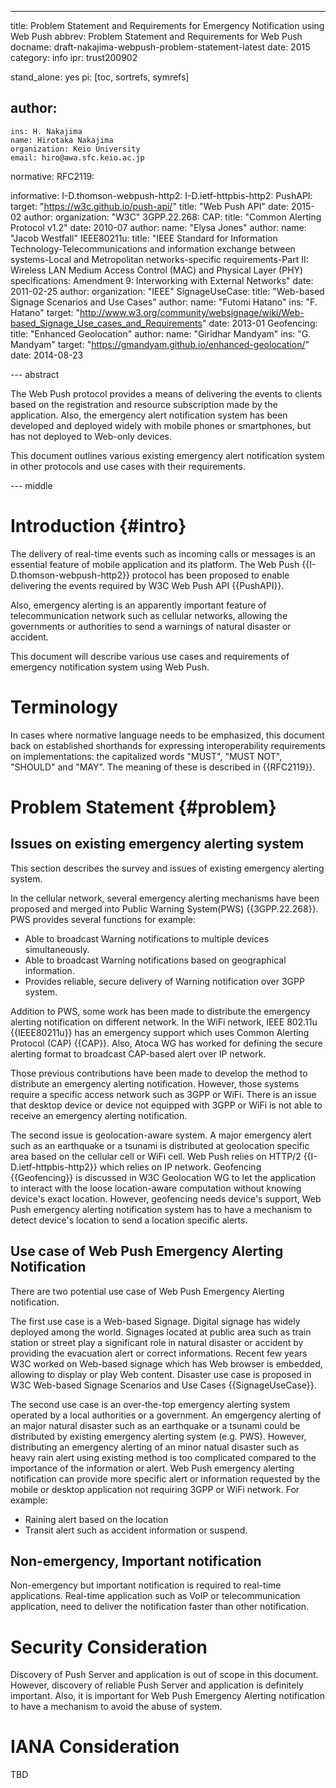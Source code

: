 ---
title: Problem Statement and Requirements for Emergency Notification using Web Push
abbrev: Problem Statement and Requirements for Web Push
docname: draft-nakajima-webpush-problem-statement-latest
date: 2015
category: info
ipr: trust200902

stand_alone: yes
pi: [toc, sortrefs, symrefs]

author:
 -
    ins: H. Nakajima
    name: Hirotaka Nakajima
    organization: Keio University
    email: hiro@awa.sfc.keio.ac.jp

normative:
  RFC2119:

informative:
  I-D.thomson-webpush-http2:
  I-D.ietf-httpbis-http2:
  PushAPI:
    target: "https://w3c.github.io/push-api/"
    title: "Web Push API"
    date: 2015-02
    author:
      organization: "W3C"
  3GPP.22.268:
  CAP:
    title: "Common Alerting Protocol v1.2"
    date: 2010-07
    author:
      name: "Elysa Jones"
    author:
      name: "Jacob Westfall"
  IEEE80211u:
    title: "IEEE Standard for Information Technology-Telecommunications and information exchange between systems-Local and Metropolitan networks-specific requirements-Part II: Wireless LAN Medium Access Control (MAC) and Physical Layer (PHY) specifications: Amendment 9: Interworking with External Networks"
    date: 2011-02-25
    author:
      organization: "IEEE"
  SignageUseCase:
    title: "Web-based Signage Scenarios and Use Cases"
    author: 
      name: "Futomi Hatano"
      ins: "F. Hatano"
    target: "http://www.w3.org/community/websignage/wiki/Web-based_Signage_Use_cases_and_Requirements"
    date: 2013-01
  Geofencing:
    title: "Enhanced Geolocation"
    author:
      name: "Giridhar Mandyam"
      ins: "G. Mandyam"
    target: "https://gmandyam.github.io/enhanced-geolocation/"
    date: 2014-08-23


--- abstract

The Web Push protocol provides a means of delivering the events to clients based
on the registration and resource subscription made by the application. Also, the
emergency alert notification system has been developed and deployed widely with
mobile phones or smartphones, but has not deployed to Web-only devices.

This document outlines various existing emergency alert notification system in
other protocols and use cases with their requirements.

--- middle

# Introduction {#intro}

The delivery of real-time events such as incoming calls or messages is an
essential feature of mobile application and its platform.  The Web Push
{{I-D.thomson-webpush-http2}} protocol has been proposed to enable delivering
the events required by W3C Web Push API {{PushAPI}}.

Also, emergency alerting is an apparently important feature of telecommunication
network such as cellular networks, allowing the governments or authorities to
send a warnings of natural disaster or accident. 

This document will describe various use cases and requirements of emergency
notification system using Web Push.

# Terminology

In cases where normative language needs to be emphasized, this document back on
established shorthands for expressing interoperability requirements on
implementations: the capitalized words "MUST", "MUST NOT", "SHOULD" and "MAY".
The meaning of these is described in {{RFC2119}}.

# Problem Statement {#problem}

## Issues on existing emergency alerting system

This section describes the survey and issues of existing emergency alerting
system.

In the cellular network, several emergency alerting mechanisms have been
proposed and merged into Public Warning System(PWS) {{3GPP.22.268}}. PWS
provides several functions for example:

- Able to broadcast Warning notifications to multiple devices simultaneously.
- Able to broadcast Warning notifications based on geographical information.
- Provides reliable, secure delivery of Warning notification over 3GPP system.

Addition to PWS, some work has been made to distribute the emergency alerting
notification on different network. In the WiFi network, IEEE 802.11u
{{IEEE80211u}} has an emergency support which uses Common Alerting Protocol
(CAP) {{CAP}}. Also, Atoca WG has worked for defining the secure alerting format
to broadcast CAP-based alert over IP network.

Those previous contributions have been made to develop the method to distribute
an emergency alerting notification.  However, those systems require a specific
access network such as 3GPP or WiFi. There is an issue that desktop device or
device not equipped with 3GPP or WiFi is not able to receive an emergency
alerting notification.

The second issue is geolocation-aware system.  A major emergency alert such as
an earthquake or a tsunami is distributed at geolocation specific area based on
the cellular cell or WiFi cell. Web Push relies on HTTP/2
{{I-D.ietf-httpbis-http2}} which relies on IP network.  Geofencing
{{Geofencing}} is discussed in W3C Geolocation WG to let the application to
interact with the loose location-aware computation without knowing device's
exact location. However, geofencing needs device's support, Web Push emergency
alerting notification system has to have a mechanism to detect device's
location to send a location specific alerts.

## Use case of Web Push Emergency Alerting Notification

There are two potential use case of Web Push Emergency Alerting notification. 

The first use case is a Web-based Signage. Digital signage has widely deployed
among the world. Signages located at public area such as train station or street
play a significant role in natural disaster or accident by providing the
evacuation alert or correct informations. Recent few years W3C worked on
Web-based signage which has Web browser is embedded, allowing to display or play
Web content. Disaster use case is proposed in W3C Web-based Signage Scenarios
and Use Cases {{SignageUseCase}}. 

The second use case is an over-the-top emergency alerting system operated by a
local authorities or a government. An emgergency alerting of an major natural
disaster such as an earthquake or a tsunami could be distributed by existing
emergency alerting system (e.g. PWS). However, distributing an emergency
alerting of an minor natual disaster such as heavy rain alert using existing
method is too complicated compared to the importance of the information or
alert. Web Push emergency alerting notification can provide more specific alert
or information requested by the mobile or desktop application not requiring 3GPP
or WiFi network. For example:

- Raining alert based on the location
- Transit alert such as accident information or suspend.

## Non-emergency, Important notification

Non-emergency but important notification is required to real-time applications.
Real-time application such as VoIP or telecommunication application, need to
deliver the notification faster than other notification. 

# Security Consideration
Discovery of Push Server and application is out of scope in this document.
However, discovery of reliable Push Server and application is definitely
important. Also, it is important for Web Push Emergency Alerting notification to
have a mechanism to avoid the abuse of system.

# IANA Consideration
TBD

